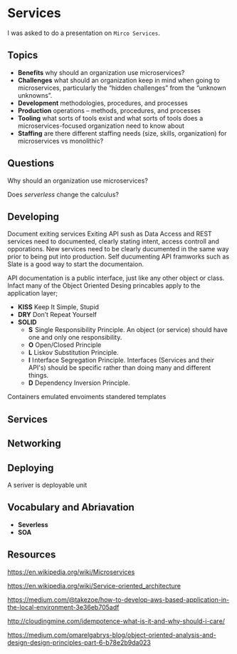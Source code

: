 # Services

I was asked to do a presentation on `Mirco Services`.

## Topics

* **Benefits** why should an organization use microservices?
* **Challenges** what should an organization keep in mind when going to microservices, particularly the “hidden challenges” from the “unknown unknowns”.
* **Development** methodologies, procedures, and processes
* **Production** operations – methods, procedures, and processes
* **Tooling** what sorts of tools exist and what sorts of tools does a microservices-focused organization need to know about
* **Staffing** are there different staffing needs (size, skills, organization) for microservices vs monolithic?

## Questions

Why should an organization use microservices?

Does *serverless* change the calculus?


## Developing

Document exiting services
  Exiting API sush as Data Access and REST services need to documented, clearly stating intent, access controll and opporations. New services need to be clearly ducumented in the same way prior to being put into production. Self ducumenting API framworks such as Slate is a good way to start the documentaion.
  
API documentation is a public interface, just like any other object or class. Infact many of the Object Oriented Desing princables apply to the application layer;

* **KISS** Keep It Simple, Stupid
* **DRY** Don’t Repeat Yourself
* **SOLID**
  * **S**  Single Responsibility Principle. An object (or service) should have one and only one responsibility.
  * **O** Open/Closed Principle
  * **L** Liskov Substitution Principle.
  * **I** I nterface Segregation Principle. Interfaces (Services and their API's) should be specific rather than doing many and different things.
  * **D** Dependency Inversion Principle. 

Containers
emulated envoiments
standered
templates

## Services

## Networking

## Deploying

A seriver is deployable unit 

## Vocabulary and Abriavation

* **Severless**
* **SOA**

## Resources

https://en.wikipedia.org/wiki/Microservices

https://en.wikipedia.org/wiki/Service-oriented_architecture

https://medium.com/@takezoe/how-to-develop-aws-based-application-in-the-local-environment-3e36eb705adf

http://cloudingmine.com/idempotence-what-is-it-and-why-should-i-care/

https://medium.com/omarelgabrys-blog/object-oriented-analysis-and-design-design-principles-part-6-b78e2b9da023
